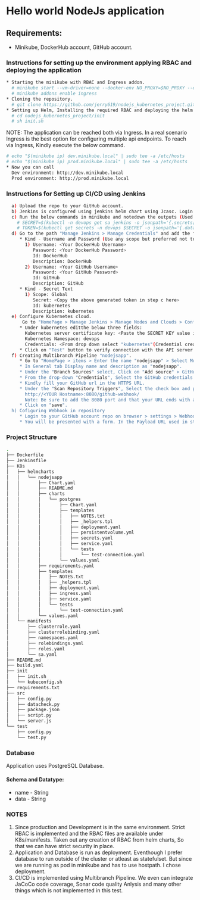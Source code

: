 # Hello world NodeJs application

## Requirements:
* Minikube, DockerHub account, GitHub account. 

### Instructions for setting up the environment applying RBAC and deploying the application

```bash
* Starting the minikube with RBAC and Ingress addon.
  # minikube start --vm-driver=none --docker-env NO_PROXY=$NO_PROXY --extra-config=apiserver.Authorization.Mode=RBAC
  # minikube addons enable ingress
* Cloning the repository.
  # git clone https://github.com/jerry619/nodejs_kubernetes_project.git
* Setting up Helm, Installing the required RBAC and deploying the helm charts (nodejsapp and Jenkins).
  # cd nodejs_kubernetes_project/init
  # sh init.sh
```
NOTE: The application can be reached both via Ingress. In a real scenario Ingress is the best option for configuring multiple api endpoints. To reach via Ingress, Kindly execute the below command.
```bash
# echo "$(minikube ip) dev.minikube.local" | sudo tee -a /etc/hosts
# echo "$(minikube ip) prod.minikube.local" | sudo tee -a /etc/hosts
* Now you can call 
  Dev environment: http://dev.minikube.local
  Prod environment: http://prod.minikube.local
```
### Instructions for Setting up CI/CD using Jenkins
```bash
  a) Upload the repo to your GitHub account.
  b) Jenkins is configured using jenkins helm chart using Jcasc. Login to the Jenkins using the credentials provided by the mail. Go to Manage Jenkins > System Configuration and correct the Jenkins URL (Without this webhook will not work) and add the system-admin -mail address.
  c) Run the below commands in minikube and notedown the outputs (Used to configure the Kubernetes cloud):
    # SECRET=$(kubectl -n devops get sa jenkins -o jsonpath='{.secrets[].name}')
    # TOKEN=$(kubectl get secrets -n devops $SECRET -o jsonpath='{.data.token}' | base64 -d)
  d) Go to the path "Manage Jenkins > Manage Credentials" and add the following credentials.
     * Kind - Username and Password (Use any scope but preferred not to use global) 
       1) Username: <Your DockerHub Username>
          Password: <Your DockerHub Password>
          Id: DockerHub
          Description: DockerHub
       2) Username: <Your GitHub Username>
          Password: <Your GitHub Password>
          Id: GitHub
          Description: GitHub
     * Kind - Secret Text
       1) Scope: Global
          Secret: <Copy the above generated token in step c here>
          Id: kubernetes
          Description: kubernetes
  e) Configure Kubernetes cloud.
      Go to "HomePage > Manage Jenkins > Manage Nodes and Clouds > Configure cloud" 
     * Under kubernetes editthe below three fields:
       Kubernetes server certificate key: <Paste the SECRET KEY value in step c>
       Kubernetes Namespace: devops
       Credentials: <From drop down select "kubernetes"(Credential created in step d)
     * Click on "Test" button to verify connection with the API server.
  f) Creating Multibranch Pipeline "nodejsapp".
     * Go to "HomePage > items > Enter the name "nodejsapp" > Select Multibanch Pipeline.
     * In General tab Display name and description as "nodejsapp".
     * Under the "Branch Sources" select, Click on "Add source" > GitHub.
     * From the drop-down "Credentials", Select the GitHub credentials created step in d.2.
     * Kindly fill your GitHub url in the HTTPS URL.
     * Under the "Scan Repository Triggers", Select the check box and paste the URL (In below format) in the "Scan by webhook". 
       http://<YOUR Hostname>:8080/github-webhook/
       Note: Be sure to add the 8080 port and that your URL ends with a slash/. Select "application/json" as Content-Type and "select send me everything".
     * Click on "save".
  h) Cofiguring Webhook in repository
     * Login to your GitHub account repo on browser > settings > Webhooks
     * You will be presented with a form. In the Payload URL used in step f.
```
### Project Structure

```bash
.
├── Dockerfile
├── Jenkinsfile
├── K8s
│   ├── helmcharts
│   │   └── nodejsapp
│   │       ├── Chart.yaml
│   │       ├── README.md
│   │       ├── charts
│   │       │   └── postgres
│   │       │       ├── Chart.yaml
│   │       │       ├── templates
│   │       │       │   ├── NOTES.txt
│   │       │       │   ├── _helpers.tpl
│   │       │       │   ├── deployment.yaml
│   │       │       │   ├── persistentvolume.yml
│   │       │       │   ├── secrets.yaml
│   │       │       │   ├── service.yaml
│   │       │       │   └── tests
│   │       │       │       └── test-connection.yaml
│   │       │       └── values.yaml
│   │       ├── requirements.yaml
│   │       ├── templates
│   │       │   ├── NOTES.txt
│   │       │   ├── _helpers.tpl
│   │       │   ├── deployment.yaml
│   │       │   ├── ingress.yaml
│   │       │   ├── service.yaml
│   │       │   └── tests
│   │       │       └── test-connection.yaml
│   │       └── values.yaml
│   └── manifests
│       ├── clusterrole.yaml
│       ├── clusterrolebinding.yaml
│       ├── namespaces.yaml
│       ├── rolebindings.yaml
│       ├── roles.yaml
│       └── sa.yaml
├── README.md
├── build.yaml
├── init
│   ├── init.sh
│   └── kubeconfig.sh
├── requirements.txt
├── src
│   ├── config.py
│   ├── datacheck.py
│   ├── package.json
│   ├── script.py
│   └── server.js
└── test
    ├── config.py
    └── test.py
```
### Database
Application uses PostgreSQL Database.

#### Schema and Datatype:
* name - String   
* data - String

### NOTES
1) Since production and Development is in the same environment. Strict RBAC is implemented and the RBAC files are available under K8s/manifests. Taken out any creation of RBAC from helm charts, So that we can have strict security in place.
2) Application and Database is run as deployment. Eventhough I prefer database to run outside of the cluster or atleast as statefulset. But since we are running as pod in minikube and has to use hostpath. I chose deployment.
3) CI/CD is implemented using Multibranch Pipeline. We even can integrate JaCoCo code coverage, Sonar code quality Anlysis and many other things which is not implemented in this test.
